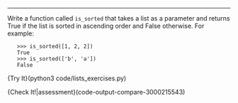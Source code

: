 --------------

Write a function called `is_sorted` that takes a list as a parameter and returns <span>True</span> if the list is sorted in ascending order and <span>False</span> otherwise. For example:

       >>> is_sorted([1, 2, 2])
       True
       >>> is_sorted(['b', 'a'])
       False
    
{Try It}(python3 code/lists_exercises.py)

{Check It!|assessment}(code-output-compare-3000215543)

